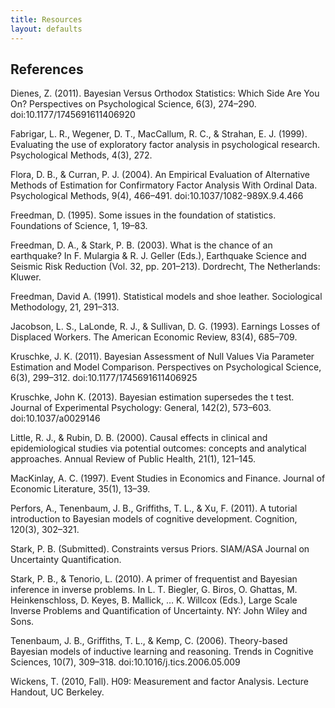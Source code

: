 ```yaml
---
title: Resources
layout: defaults
---
```

References
----------

Dienes, Z. (2011). Bayesian Versus Orthodox Statistics: Which Side Are You On? Perspectives on Psychological Science, 6(3), 274–290. doi:10.1177/1745691611406920

Fabrigar, L. R., Wegener, D. T., MacCallum, R. C., & Strahan, E. J. (1999). Evaluating the use of exploratory factor analysis in psychological research. Psychological Methods, 4(3), 272.

Flora, D. B., & Curran, P. J. (2004). An Empirical Evaluation of Alternative Methods of Estimation for Confirmatory Factor Analysis With Ordinal Data. Psychological Methods, 9(4), 466–491. doi:10.1037/1082-989X.9.4.466

Freedman, D. (1995). Some issues in the foundation of statistics. Foundations of Science, 1, 19–83.

Freedman, D. A., & Stark, P. B. (2003). What is the chance of an earthquake? In F. Mulargia & R. J. Geller (Eds.), Earthquake Science and Seismic Risk Reduction (Vol. 32, pp. 201–213). Dordrecht, The Netherlands: Kluwer.

Freedman, David A. (1991). Statistical models and shoe leather. Sociological Methodology, 21, 291–313.

Jacobson, L. S., LaLonde, R. J., & Sullivan, D. G. (1993). Earnings Losses of Displaced Workers. The American Economic Review, 83(4), 685–709.

Kruschke, J. K. (2011). Bayesian Assessment of Null Values Via Parameter Estimation and Model Comparison. Perspectives on Psychological Science, 6(3), 299–312. doi:10.1177/1745691611406925

Kruschke, John K. (2013). Bayesian estimation supersedes the t test. Journal of Experimental Psychology: General, 142(2), 573–603. doi:10.1037/a0029146

Little, R. J., & Rubin, D. B. (2000). Causal effects in clinical and epidemiological studies via potential outcomes: concepts and analytical approaches. Annual Review of Public Health, 21(1), 121–145.

MacKinlay, A. C. (1997). Event Studies in Economics and Finance. Journal of Economic Literature, 35(1), 13–39.

Perfors, A., Tenenbaum, J. B., Griffiths, T. L., & Xu, F. (2011). A tutorial introduction to Bayesian models of cognitive development. Cognition, 120(3), 302–321.

Stark, P. B. (Submitted). Constraints versus Priors. SIAM/ASA Journal on Uncertainty Quantification.

Stark, P. B., & Tenorio, L. (2010). A primer of frequentist and Bayesian inference in inverse problems. In L. T. Biegler, G. Biros, O. Ghattas, M. Heinkenschloss, D. Keyes, B. Mallick, … K. Willcox (Eds.), Large Scale Inverse Problems and Quantification of Uncertainty. NY: John Wiley and Sons.

Tenenbaum, J. B., Griffiths, T. L., & Kemp, C. (2006). Theory-based Bayesian models of inductive learning and reasoning. Trends in Cognitive Sciences, 10(7), 309–318. doi:10.1016/j.tics.2006.05.009

Wickens, T. (2010, Fall). H09: Measurement and factor Analysis. Lecture Handout, UC Berkeley.
